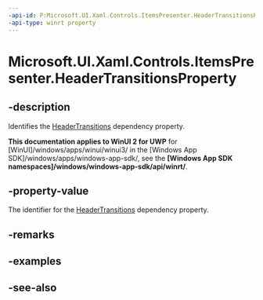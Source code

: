 ```yaml
---
-api-id: P:Microsoft.UI.Xaml.Controls.ItemsPresenter.HeaderTransitionsProperty
-api-type: winrt property
---
```


<!-- Property syntax
public Windows.UI.Xaml.DependencyProperty HeaderTransitionsProperty { get; }
-->

# Microsoft.UI.Xaml.Controls.ItemsPresenter.HeaderTransitionsProperty

## -description
Identifies the [HeaderTransitions](itemspresenter_headertransitions.md) dependency property.

**This documentation applies to WinUI 2 for UWP** for [WinUI]/windows/apps/winui/winui3/ in the [Windows App SDK]/windows/apps/windows-app-sdk/, see the **[Windows App SDK namespaces]/windows/windows-app-sdk/api/winrt/**.

## -property-value
The identifier for the [HeaderTransitions](itemspresenter_headertransitions.md) dependency property.

## -remarks

## -examples

## -see-also
